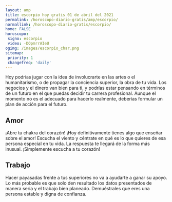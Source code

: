 ```yaml
---
layout: amp
title: escorpio hoy gratis 01 de abril del 2021 
permalink: /horoscopo-diario-gratis/amp/escorpio/
normallink: /horoscopo-diario-gratis/escorpio/
home: FALSE
horoscopo:
 signo: escorpio
 video: -DQpmrrAIeU
ogimg: /images/escorpio_char.png
sitemap:
 priority: 1
 changefreq: 'daily'
---
```



Hoy podrías jugar con la idea de involucrarte en las artes o el humanitarismo, o de propagar la conciencia superior, la obra de tu vida. Los negocios y el dinero van bien para ti, y podrías estar pensando en términos de un futuro en el que puedas decidir tu carrera profesional. Aunque el momento no es el adecuado para hacerlo realmente, deberías formular un plan de acción para el futuro.

## Amor

¡Abre tu chakra del corazón! ¡Hoy definitivamente tienes algo que enseñar sobre el amor! Escucha el viento y céntrate en qué es lo que quieres de esa persona especial en tu vida. La respuesta te llegará de la forma más inusual. ¡Simplemente escucha a tu corazón!

## Trabajo

Hacer payasadas frente a tus superiores no va a ayudarte a ganar su apoyo. Lo más probable es que solo den resultado los datos presentados de manera seria y el trabajo bien planeado. Demuéstrales que eres una persona estable y digna de confianza.